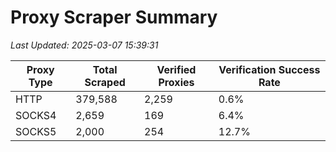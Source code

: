 # Proxy Scraper Summary

_Last Updated: 2025-03-07 15:39:31_

| Proxy Type | Total Scraped | Verified Proxies | Verification Success Rate |
|------------|--------------|------------------|--------------------------|
| HTTP | 379,588 | 2,259 | 0.6% |
| SOCKS4 | 2,659 | 169 | 6.4% |
| SOCKS5 | 2,000 | 254 | 12.7% |
